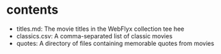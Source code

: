 # contents

- titles.md: The movie titles in the WebFlyx collection tee hee
- classics.csv: A comma-separated list of classic movies
- quotes: A directory of files containing memorable quotes from movies

